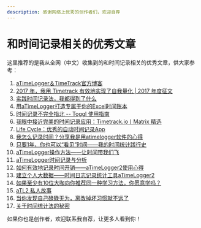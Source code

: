 ```yaml
---
description: 感谢网络上优秀的创作者们，欢迎自荐
---
```


# 和时间记录相关的优秀文章

这里推荐的是我从全网（中文）收集到的和时间记录相关的优秀文章，供大家参考：

1. [aTimeLogger＆TimeTrack官方博客](http://blog.timetrack.io/)
2. [2017 年，我用 Timetrack 有效地实现了自我量化 \| 2017 年度征文](http://www.sohu.com/a/224728657_115785)
3. [实践时间记录法，我都得到了什么](https://zhuanlan.zhihu.com/p/47929958)
4. [用aTimeLogger打造专属于你的Excel时间账本](https://zhuanlan.zhihu.com/p/47929958)
5. [时间记录不完全指北 -- Toggl 使用指南](https://sspai.com/post/43363)
6. [我眼中接近完美的时间记录应用：Timetrack.io丨Matrix 精选](https://sspai.com/post/34820)
7. [Life Cycle：优秀的自动时间记录App](https://sspai.com/post/36137)
8. [我怎么记录时间？分享我是用atimelogger软件的心得](https://zhuanlan.zhihu.com/p/39657452)
9. [只要1年，你也可以“看见”时间——我的时间统计践行史](https://www.jianshu.com/p/0270e2d73a99)
10. [aTimeLogger操作方法——让时间带我们飞](https://www.jianshu.com/p/cf834f3fbd6b)
11. [aTimeLogger时间记录与分析](https://mp.weixin.qq.com/s/pwPD8TaEqWQ4cfqcOtrfzw)
12. [如何有效地记录时间开销——aTimeLogger2使用心得](https://www.douban.com/note/474969256/)
13. [建立个人大数据——时间日志记录统计工具aTimeLogger2](https://mp.weixin.qq.com/s/n0oT7SBmUqw69HdX1k4o1A)
14. [如果至少有10位大咖向你推荐同一种学习方法，你愿意学吗？](https://mp.weixin.qq.com/s/GrgonlZPIa0yykui0XsC9A)
15. [aTL2 私人故事](https://du.101.camp/2018-10/atl2tt-story/)
16. [当你发现自己碌碌无为，离改掉坏习惯就不远了](https://www.zaojiu.com/talks/2127)
17. [关于时间统计法的秘密](https://zhuanlan.zhihu.com/p/23618154)

如果你也是创作者，欢迎联系我自荐，让更多人看到你！

